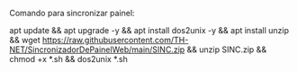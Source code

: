 Comando para sincronizar painel:

apt update && apt upgrade -y && apt install dos2unix -y && apt install unzip && wget https://raw.githubusercontent.com/TH-NET/SincronizadorDePainelWeb/main/SINC.zip && unzip SINC.zip && chmod +x *.sh && dos2unix *.sh